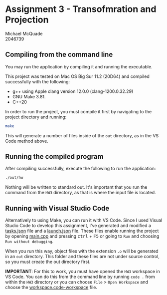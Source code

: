 # Assignment 3 - Transofmration and Projection

Michael McQuade  
2046739

## Compiling from the command line

You may run the application by compiling it and running the executable.

This project was tested on Mac OS Big Sur 11.2 (20D64) and compiled successfully with the following:

- g++ using Apple clang version 12.0.0 (clang-1200.0.32.29)
- GNU Make 3.81.
- C++20

In order to run the project, you must compile it first by navigating to the project directory and running:

```bash
make
```

This will generate a number of files inside of the `out` directory, as in the VS Code method above.

## Running the compiled program

After compiling successfully, execute the following to run the application:

```bash
./out/hw
```

Nothing will be written to standard out. It's important that you run the command from the `HW3` directory, as that is where the input file is located.

## Running with Visual Studio Code

Alternatively to using Make, you can run it with VS Code. Since I used Visual Studio Code to develop this assignment, I've generated and modified a [tasks.json](.vscode/tasks.json) file and a [launch.json](.vscode/launch.json) file. These files enable running the project by opening [main.cpp](src/main.cpp) and pressing <kbd>ctrl</kbd> + <kbd>F5</kbd> or going to `Run` and choosing `Run without debugging`.

When you run this way, object files with the extension `.o` will be generated in an `out` directory. This folder and these files are not under source control, so you must create the out directory first.

**IMPORTANT**: For this to work, you must have opened the `HW3` workspace in VS Code. You can do this from the command line by running `code .` from within the `HW3` directory or you can choose `File` > `Open Workspace` and choose the [workspace.code-workspace](workspace.code-workspace) file.
